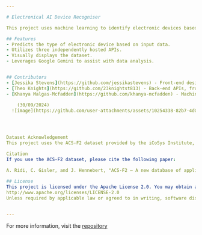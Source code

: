 ```yaml
---

# Electronical AI Device Recogniser

This project uses machine learning to identify electronic devices based on user input. It leverages three separate APIs for data collection and prediction. Each API is hosted individually, enabling efficient and accurate appliance recognition, while also allowing the user to visualize the dataset and talk with an AI assistant.

## Features
- Predicts the type of electronic device based on input data.
- Utilizes three independently hosted APIs.
- Visually displays the dataset.
- Leverages Google Gemini to assist with data analysis.


## Contributors
- [Jessika Stevens](https://github.com/jessikastevens) - Front-end design and layout
- [Theo Knights](https://github.com/23knightst813) - Back-end APIs, front-end features
- [Khanya Malgas-Mcfadden](https://github.com/khanya-mcfadden) - Machine learning device prediction model
  
    (30/09/2024)
  ![image](https://github.com/user-attachments/assets/10254338-82b7-4d00-b2e8-091fda2e37a9)




Dataset Acknowledgement
This project uses the ACS-F2 dataset provided by the iCoSys Institute, University of Applied Sciences HES-SO//Fribourg, Engineering and Architecture Faculty. The ACS-F2 database contains appliance consumption signatures, including real power, reactive power, RMS current, frequency, RMS voltage, and phase of voltage relative to current, for machine learning tasks such as classification and prediction.

Citation
If you use the ACS-F2 dataset, please cite the following paper:

A. Ridi, C. Gisler, and J. Hennebert, "ACS-F2 – A new database of appliance consumption signatures," Soft Computing and Pattern Recognition (SoCPaR), 2014 6th International Conference, 2014, pp. 145-150.
  
## License
This project is licensed under the Apache License 2.0. You may obtain a copy of the license at:
http://www.apache.org/licenses/LICENSE-2.0
Unless required by applicable law or agreed to in writing, software distributed under the Apache License is distributed on an "AS IS" BASIS, WITHOUT WARRANTIES OR CONDITIONS OF ANY KIND, either express or implied. See the License for the specific language governing permissions and limitations under the License.


---
```


For more information, visit the [repository](https://github.com/jessikastevens/Electronical-AI-Device-Recogniser) 

